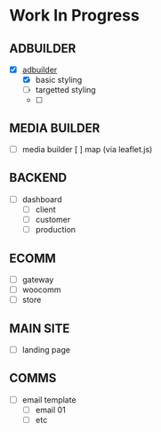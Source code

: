 # Work In Progress

## ADBUILDER
- [x] [adbuilder](https://40ftslinky.github.io/primetimeforgrowth/adbuilder.html)
   - [x] basic styling
   - [ ] targetted styling
   - [ ]  

## MEDIA BUILDER
- [ ] media builder 
  [ ] map (via leaflet.js)

## BACKEND
- [ ] dashboard
   - [ ] client
   - [ ] customer
   - [ ] production
  
## ECOMM
- [ ] gateway 
- [ ] woocomm
- [ ] store

## MAIN SITE
- [ ] landing page

## COMMS
- [ ] email template
   - [ ] email 01
   - [ ] etc
